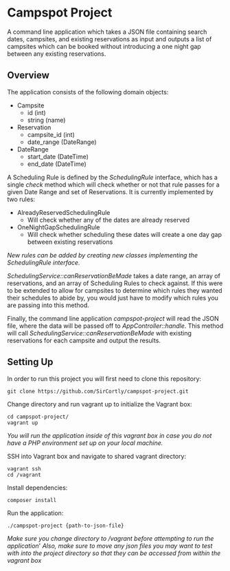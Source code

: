 # Campspot Project

A command line application which takes a JSON file containing search dates, campsites, and existing reservations as input and outputs a list of campsites which can be booked without introducing a one night gap between any existing reservations. 

## Overview

The application consists of the following domain objects: 

- Campsite
  - id (int)
  - string (name) 
- Reservation
  - campsite_id (int)
  - date_range (DateRange)
- DateRange
  - start_date (DateTime)
  - end_date (DateTime)
  
A Scheduling Rule is defined by the *SchedulingRule* interface, which has a single *check* method which will check whether or not that rule passes for a given Date Range and set of Reservations. It is currently implemented by two rules: 
- AlreadyReservedSchedulingRule
  - Will check whether any of the dates are already reserved
- OneNightGapSchedulingRule
  - Will check whether scheduling these dates will create a one day gap between existing reservations
 
*New rules can be added by creating new classes implementing the SchedulingRule interface.*

*SchedulingService::canReservationBeMade* takes a date range, an array of reservations, and an array of Scheduling Rules to check against. If this were to be extended to allow for campsites to determine which rules they wanted their schedules to abide by, you would just have to modify which rules you are passing into this method.

Finally, the command line application *campspot-project* will read the JSON file, where the data will be passed off to *AppController::handle*. This method will call *SchedulingService::canReservationBeMade* with existing reservations for each campsite and output the results. 

## Setting Up

In order to run this project you will first need to clone this repository:
```
git clone https://github.com/SirCortly/campspot-project.git
```

Change directory and run vagrant up to initialize the Vagrant box:
```
cd campspot-project/
vagrant up
```
*You will run the application inside of this vagrant box in case you do not have a PHP environment set up on your local machine.*

SSH into Vagrant box and navigate to shared vagrant directory:
```
vagrant ssh
cd /vagrant
```

Install dependencies:
```
composer install
```

Run the application: 
```
./campspot-project {path-to-json-file}
```
*Make sure you change directory to /vagrant before attempting to run the application*'
*Also, make sure to move any json files you may want to test with into the project directory so that they can be accessed from within the vagrant box*
